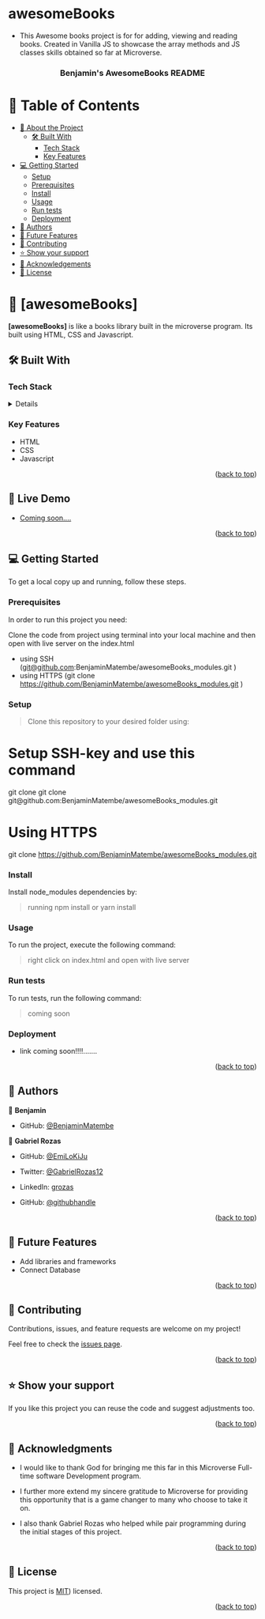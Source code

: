 
# awesomeBooks
- This Awesome books project is for for adding, viewing and reading books. Created in Vanilla JS to showcase the array methods and JS classes skills obtained so far at Microverse.


<a name="readme-top"></a>


<div align="center">
  

  <h3><b>Benjamin's AwesomeBooks README</b></h3>

</div>

<!-- TABLE OF CONTENTS -->

# 📗 Table of Contents

- [📖 About the Project](#about-project)
  - [🛠 Built With](#built-with)
    - [Tech Stack](#tech-stack)
    - [Key Features](#key-features)
- [💻 Getting Started](#getting-started)
  - [Setup](#setup)
  - [Prerequisites](#prerequisites)
  - [Install](#install)
  - [Usage](#usage)
  - [Run tests](#run-tests)
  - [Deployment](#triangular_flag_on_post-deployment)
- [👥 Authors](#authors)
- [🔭 Future Features](#future-features)
- [🤝 Contributing](#contributing)
- [⭐️ Show your support](#support)
- [🙏 Acknowledgements](#acknowledgements)
- [📝 License](#license)

<!-- PROJECT DESCRIPTION -->

# 📖 [awesomeBooks] <a name="about-project"></a>



**[awesomeBooks]** is like a books library built in the microverse program. Its built using HTML, CSS and Javascript.

## 🛠 Built With <a name="built-with"></a>

### Tech Stack <a name="tech-stack"></a>

<details>
  
  <ul>
    <li><a href="https://www.w3schools.com/html/">HTML</a></li>
    <li><a href="https://www.w3schools.com/css/">CSS</a></li>
    <li><a href="https://www.w3schools.com/css/">Javascript</a></li>
  </ul>
</details>


<!-- Features -->

### Key Features <a name="key-features"></a>



<ul>
    <li>HTML</li>
    <li>CSS</li>
    <li>Javascript</li>
  </ul>

<p align="right">(<a href="#readme-top">back to top</a>)</p>

<!-- LIVE DEMO -->

## 🚀 Live Demo <a name="live-demo"></a>


<ul>
    <li><a href="">Coming soon....</a></li>    
  </ul>
  

<p align="right">(<a href="#readme-top">back to top</a>)</p>

<!-- GETTING STARTED -->

## 💻 Getting Started <a name="getting-started"></a>



To get a local copy up and running, follow these steps.

### Prerequisites

In order to run this project you need:


Clone the code from project using terminal into your local machine and then open with live server on the index.html

- using SSH (git@github.com:BenjaminMatembe/awesomeBooks_modules.git )
- using HTTPS (git clone https://github.com/BenjaminMatembe/awesomeBooks_modules.git )


### Setup


>Clone this repository to your desired folder using:

 <h1>Setup SSH-key and use this command</h1>
 git clone git clone git@github.com:BenjaminMatembe/awesomeBooks_modules.git

 <h1>Using HTTPS</h1>

 git clone https://github.com/BenjaminMatembe/awesomeBooks_modules.git




### Install

Install node_modules dependencies by:

>running npm install or yarn install

### Usage

To run the project, execute the following command:

>right click on index.html and open with live server

### Run tests

To run tests, run the following command:

>coming soon

### Deployment

- link coming soon!!!!.......

<p align="right">(<a href="#readme-top">back to top</a>)</p>

<!-- AUTHORS -->

## 👥 Authors <a name="authors"></a>



👤 **Benjamin**
- GitHub: [@BenjaminMatembe](https://github.com/BenjaminMatembe)
 
 👤 **Gabriel Rozas**

- GitHub: [@EmiLoKiJu](https://github.com/EmiLoKiJu)
- Twitter: [@GabrielRozas12](https://twitter.com/GabrielRozas12)
- LinkedIn: [grozas](https://www.linkedin.com/in/grozas/)

- GitHub: [@githubhandle](https://github.com/BenjaminMatembe)


<p align="right">(<a href="#readme-top">back to top</a>)</p>

<!-- FUTURE FEATURES -->

## 🔭 Future Features <a name="future-features"></a>


<ul>
    <li>Add libraries and frameworks</li>
    <li>Connect Database</li>
  </ul>

<p align="right">(<a href="#readme-top">back to top</a>)</p>

<!-- CONTRIBUTING -->

## 🤝 Contributing <a name="contributing"></a>

Contributions, issues, and feature requests are welcome on my project!

Feel free to check the [issues page](../../issues/).

<p align="right">(<a href="#readme-top">back to top</a>)</p>

<!-- SUPPORT -->

## ⭐️ Show your support <a name="support"></a>



If you like this project you can reuse the code and suggest adjustments too.

<p align="right">(<a href="#readme-top">back to top</a>)</p>

<!-- ACKNOWLEDGEMENTS -->

## 🙏 Acknowledgments <a name="acknowledgements"></a>

* I would like to thank God for bringing me this far in this Microverse Full-time software Development program.

* I further more extend my sincere gratitude to Microverse for providing this opportunity that is a game changer to many who choose to take it on.

* I also thank Gabriel Rozas who helped while pair programming during the initial stages of this project.

<p align="right">(<a href="#readme-top">back to top</a>)</p>


<!-- LICENSE -->

## 📝 License <a name="license"></a>

This project is [MIT](https://github.com/BenjaminMatembe/awesomeBooks_modules/blob/main/MIT.md)) licensed.



<p align="right">(<a href="#readme-top">back to top</a>)</p>
